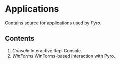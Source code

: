 # Applications
Contains source for applications used by _Pyro_.

## Contents
1. *Console* Interactive Repl Console.
2. *WinForms* WinForms-based interaction with Pyro.
